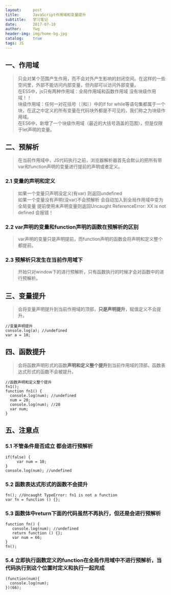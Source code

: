 ```yaml
---
layout:     post
title:      JavaScript作用域和变量提升
subtitle:   学习笔记 
date:       2017-07-10
author:     Ywg
header-img: img/home-bg.jpg
catalog:    true
tags: JS
---
```

## 一、作用域 

> 只会对某个范围产生作用，而不会对外产生影响的封闭空间。在这样的一些空间里，外部不能访问内部变量，但内部可以访问外部变量。<br>
在ES5中，js只有两种作用域：全局作用域和函数作用域 没有块级作用域！！<br>
块级作用域：任何一对花括号（｛和｝）中的if for while等语句集都属于一个块，在这之中定义的所有变量在代码块外都是不可见的，我们称之为块级作用域。   <br> 
在ES6中，新增了一个块级作用域（最近的大括号涵盖的范围），但是仅限于let声明的变量。

## 二、预解析
> 在当前作用域中，JS代码执行之前，浏览器解析器首先会默认的把所有带var和function声明的变量进行提前的声明或者定义。<br>

### 2.1 变量的声明和定义
> 如果一个变量只声明没定义(有var) 则返回undefined<br>
 如果一个变量没有声明(没var)不会预解析 会自动加入到全局作用域中变为全局变量 提前使用未声明变量则返回Uncaught ReferenceError: XX is not defined 会报错！
 
### 2.2 var声明的变量和function声明的函数在预解析的区别
> var声明的变量只是声明提前，而function声明的函数会将声明和定义整个都提前。

### 2.3 预解析只发生在当前作用域下
> 开始只对window下的进行预解析，只有函数执行的时候才会对函数中的进行预解析。
             
## 三、变量提升
> 会将变量声明提升到当前作用域的顶部，**只是声明提升**，赋值定义不会提升。
	
```
//变量声明提升
console.log(a); //undefined
var a = 10;
```

## 四、函数提升
> 会将函数声明形式的函数**声明和定义整个提升**到当前作用域的顶部，函数表达式形式的函数不会被提升。

``` 
//函数声明和定义整个提升
fn1();
function fn1() {
  console.log(num); //undefined
  num = 20;
  console.log(num); //20
  var num;
}
```  

## 五、注意点

### 5.1 不管条件是否成立 都会进行预解析

``` 
if(false) {
	 var num = 10;
}
console.log(num); //undefined
``` 
	
### 5.2 函数表达式形式的函数不会提升

``` 
fn(); //Uncaught TypeError: fn1 is not a function
var fn = function () {};
``` 

### 5.3 函数体中return下面的代码虽然不再执行，但还是会进行预解析
	
``` 
function fn() {
   console.log(num); //undefined
   return function () {};
   var num = 66;
}
fn();
``` 

### 5.4 立即执行函数定义的function在全局作用域中不进行预解析，当代码执行到这个位置时定义和执行一起完成
``` 
(function(num){
  console.log(num);
})(66);
``` 
